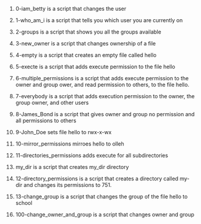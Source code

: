 1. 0-iam_betty is a script that changes the user

2. 1-who_am_i is a script that tells you which user you are currently on

3. 2-groups is a script that shows you all the groups available

4. 3-new_owner is a script that changes ownership of a file

5. 4-empty is a script that creates an empty file called hello

6. 5-execte is a script that adds execute permission to the file hello 

7. 6-multiple_permissions is a script that adds execute permission to the owner and group ower, and read permission to others, to the file hello.

8. 7-everybody is a script that adds execution permission to the owner, the group owner, and other users

9. 8-James_Bond is a script that gives owner and group no permission and all permissions to others

10. 9-John_Doe sets file hello to rwx-x-wx

11. 10-mirror_permissions mirroes hello to olleh

12. 11-directories_permissions adds execute for all subdirectories


13. my_dir is a script that creates my_dir directory

14. 12-directory_permissions is a script that creates a directory called my-dir and changes its permissions to 751.


15. 13-change_group is a script that changes the group of the file hello to school

16. 100-change_owner_and_group is a script that changes owner and group
